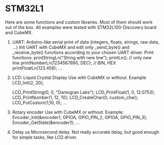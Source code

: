 STM32L1
===================

Here are some functions and custom libraries. Most of them should work out of the box.
All examples were tested with STM32L100-Discovery board and CubeMX. 

1. UART: Arduino-like serial print of data (integers, floats, strings, raw data, ...)
Init UART with CubeMX and edit only _send_byte() and _receive_byte() functions according to your chosen UART driver. 
Print functions:
	printStringLn("String with new line");
	printLn();	// only new line
	printNumberLn(1234567890, DEC); // BIN, HEX
	printFloatLn(123.456);
	...

2. LCD: Liquid Crystal Display
Use with CubeMX or without.
Example
	LCD_Init(2, 20);
	
	LCD_PrintString(0, 0, "Damogran Labs");
	LCD_PrintFloat(1, 0, 12.0753);
	LCD_PrintNumber(1, 12, 10);
	LCD_CreateChar(0, custom_char);
	LCD_PutCustom(1,10, 0);
	...
	
3. Rotary encoder
Use with CubeMX or without.
Example:
	Encoder_Init(&encoder1, GPIOA, GPIO_PIN_2, GPIOA, GPIO_PIN_3);
	Encoder_GetState(&encoder1);
	...
	
4. Delay us
Microsecond delay. Not really accurate delay, but good enough for simple tasks, like LCD driver.


